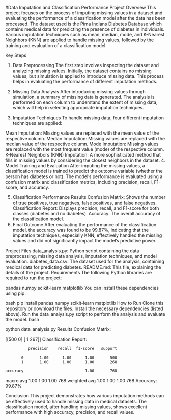 #Data Imputation and Classification Performance
Project Overview
This project focuses on the process of imputing missing values in a dataset and evaluating the performance of a classification model after the data has been processed. The dataset used is the Pima Indians Diabetes Database which contains medical data for predicting the presence of diabetes in individuals. Various imputation techniques such as mean, median, mode, and K-Nearest Neighbors (KNN) are applied to handle missing values, followed by the training and evaluation of a classification model.

Key Steps
1. Data Preprocessing
The first step involves inspecting the dataset and analyzing missing values. Initially, the dataset contains no missing values, but simulation is applied to introduce missing data. This process helps in evaluating the performance of different imputation methods.

2. Missing Data Analysis
After introducing missing values through simulation, a summary of missing data is generated. The analysis is performed on each column to understand the extent of missing data, which will help in selecting appropriate imputation techniques.

3. Imputation Techniques
To handle missing data, four different imputation techniques are applied:

Mean Imputation: Missing values are replaced with the mean value of the respective column.
Median Imputation: Missing values are replaced with the median value of the respective column.
Mode Imputation: Missing values are replaced with the most frequent value (mode) of the respective column.
K-Nearest Neighbors (KNN) Imputation: A more sophisticated method that fills in missing values by considering the closest neighbors in the dataset.
4. Model Training and Evaluation
After imputing the missing values, a classification model is trained to predict the outcome variable (whether the person has diabetes or not). The model’s performance is evaluated using a confusion matrix and classification metrics, including precision, recall, F1-score, and accuracy.

5. Classification Performance Results
Confusion Matrix: Shows the number of true positives, true negatives, false positives, and false negatives.
Classification Report: Displays precision, recall, and F1-score for both classes (diabetes and no diabetes).
Accuracy: The overall accuracy of the classification model.
6. Final Outcome
After evaluating the performance of the classification model, the accuracy was found to be 99.87%, indicating that the imputation techniques, especially KNN, effectively handled the missing values and did not significantly impact the model’s predictive power.

Project Files
data_analysis.py: Python script containing the data preprocessing, missing data analysis, imputation techniques, and model evaluation.
diabetes_data.csv: The dataset used for the analysis, containing medical data for predicting diabetes.
README.md: This file, explaining the details of the project.
Requirements
The following Python libraries are required to run the project:

pandas
numpy
scikit-learn
matplotlib
You can install these dependencies using pip:

bash
pip install pandas numpy scikit-learn matplotlib
How to Run
Clone this repository or download the files.
Install the necessary dependencies (listed above).
Run the data_analysis.py script to perform the analysis and evaluate the model.
bash

python data_analysis.py
Results
Confusion Matrix:


[[500   0]
 [  1 267]]
Classification Report:


              precision    recall  f1-score   support

           0       1.00      1.00      1.00       500
           1       1.00      1.00      1.00       268

    accuracy                           1.00       768
   macro avg       1.00      1.00      1.00       768
weighted avg       1.00      1.00      1.00       768
Accuracy: 99.87%

Conclusion
This project demonstrates how various imputation methods can be effectively used to handle missing data in medical datasets. The classification model, after handling missing values, shows excellent performance with high accuracy, precision, and recall values.

